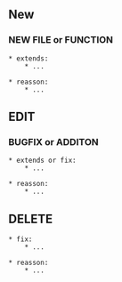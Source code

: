 ## New

### NEW FILE or FUNCTION
    * extends:
        * ...
        
    * reasson:
        * ...

## EDIT

### BUGFIX or ADDITON
    * extends or fix:
        * ...
        
    * reasson:
        * ...

## DELETE
    * fix:
        * ...
        
    * reasson:
        * ...
